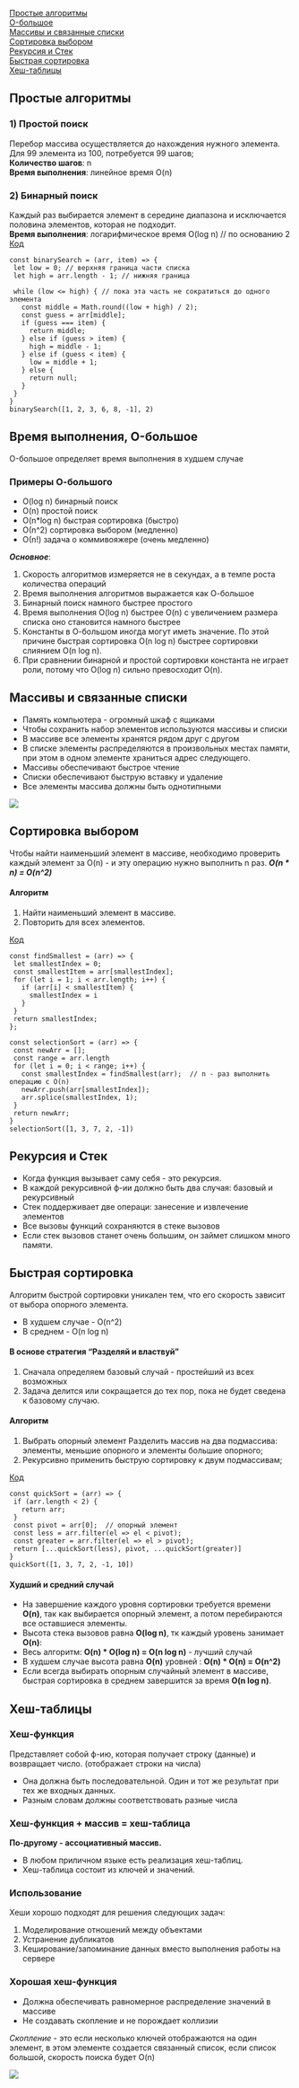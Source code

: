[Простые алгоритмы](#простые-алгоритмы)   
[O-большое](#время-выполнения-o-большое)   
[Массивы и связанные списки](#массивы-и-связанные-списки)  
[Сортировка выбором](#сортировка-выбором)   
[Рекурсия и Стек](#рекурсия-и-стек)   
[Быстрая сортировка](#быстрая-сортировка)  
[Хеш-таблицы](#хеш-таблицы)  

## Простые алгоритмы
### 1) Простой поиск

Перебор массива осуществляется до нахождения нужного элемента.  
Для 99 элемента из 100, потребуется 99 шагов;  
**Количество шагов**: n  
**Время выполнения**: линейное время O(n)  

### 2) Бинарный поиск

Каждый раз  выбирается элемент в середине диапазона и исключается половина элементов, которая не подходит.  
**Время выполнения**: логарифмическое время O(log n) //  по основанию 2   
[Код](https://repl.it/@NimfaMargo/binary-search)  
```
const binarySearch = (arr, item) => {
 let low = 0; // верхняя граница части списка
 let high = arr.length - 1; // нижняя граница

 while (low <= high) { // пока эта часть не сократиться до одного элемента
   const middle = Math.round((low + high) / 2);
   const guess = arr[middle];
   if (guess === item) {
     return middle;
   } else if (guess > item) {
     high = middle - 1;
   } else if (guess < item) {
     low = middle + 1;
   } else {
     return null;
   }
 }
}
binarySearch([1, 2, 3, 6, 8, -1], 2)
```   
## Время выполнения, O-большое  
O-большое определяет время выполнения в худшем случае  
### Примеры О-большого  
- O(log n) бинарный поиск
- O(n) простой поиск
- O(n*log n) быстрая сортировка (быстро)
- О(n^2) сортировка выбором (медленно)
- О(n!) задача о коммивояжере (очень медленно)   

***Основное***:   
1. Скорость алгоритмов измеряется не в секундах, а в темпе роста количества операций
2. Время выполнения алгоритмов выражается как О-большое
3. Бинарный поиск намного быстрее простого
4. Время выполнения O(log n) быстрее O(n) с увеличением размера списка оно становится намного быстрее
5. Константы в О-большом иногда могут иметь значение. По этой причине быстрая сортировка O(n log n) быстрее сортировки слиянием O(n log n).
6. При сравнении бинарной и простой сортировки константа не играет роли, потому что O(log n) сильно превосходит O(n).   

## Массивы и связанные списки
- Память компьютера - огромный шкаф с ящиками
- Чтобы сохранить набор элементов используются массивы и списки
- В массиве все элементы хранятся рядом друг с другом
- В списке элементы распределяются в произвольных местах памяти, при этом в одном элементе храниться адрес следующего.
- Массивы обеспечивают быстрое чтение
- Списки обеспечивают быструю вставку и удаление
- Все элементы массива должны быть однотипными  

![](/images/table.png)

## Сортировка выбором
Чтобы найти наименьший элемент в массиве, необходимо проверить каждый элемент  за O(n) -  и эту операцию нужно выполнить n раз. ***O(n * n) = O(n^2)***  
#### Алгоритм
1. Найти наименьший элемент в массиве.  
2. Повторить для всех элементов.   

[Код](https://repl.it/@NimfaMargo/selectionSort)
```
const findSmallest = (arr) => {
 let smallestIndex = 0;
 const smallestItem = arr[smallestIndex];
 for (let i = 1; i < arr.length; i++) {
   if (arr[i] < smallestItem) {
     smallestIndex = i
   }
 }
 return smallestIndex;
};

const selectionSort = (arr) => {
 const newArr = [];
 const range = arr.length
 for (let i = 0; i < range; i++) {
   const smallestIndex = findSmallest(arr);  // n - раз выполнить операцию c O(n)
   newArr.push(arr[smallestIndex]);
   arr.splice(smallestIndex, 1);
 }
 return newArr;
}
selectionSort([1, 3, 7, 2, -1])
```    

## Рекурсия и Стек
- Когда функция вызывает саму себя - это рекурсия.
- В каждой рекурсивной ф-ии должно быть два случая: базовый и рекурсивный
- Стек поддерживает две операци: занесение и извлечение элементов
- Все вызовы функций сохраняются в стеке вызовов
- Если стек вызовов станет очень большим, он займет слишком много памяти.

## Быстрая сортировка
Алгоритм быстрой сортировки уникален тем, что его скорость зависит от выбора опорного элемента.    
- В худшем случае  - O(n^2)  
- В среднем - O(n log n)  
#### В основе стратегия “Разделяй и властвуй”
1. Сначала определяем базовый случай -  простейший из всех возможных
2. Задача делится или сокращается до тех пор, пока не будет сведена к базовому случаю.
#### Алгоритм
1. Выбрать опорный элемент
Разделить массив на два подмассива: элементы, меньшие опорного и элементы большие опорного;
2. Рекурсивно применить быструю сортировку к двум подмассивам;

[Код](https://repl.it/@NimfaMargo/quickSort)

```
const quickSort = (arr) => {
 if (arr.length < 2) {
   return arr;
 }
 const pivot = arr[0];  // опорный элемент
 const less = arr.filter(el => el < pivot);
 const greater = arr.filter(el => el > pivot);
 return [...quickSort(less), pivot, ...quickSort(greater)]
}
quickSort([1, 3, 7, 2, -1, 10])

```
#### Худший и средний случай  
- На завершение каждого уровня сортировки требуется времени **O(n)**, так как выбирается опорный элемент, а потом перебираются все оставшиеся элементы.   
- Высота стека вызовов равна **O(log n)**, тк каждый уровень занимает **O(n)**:
- Весь алгоритм:  **O(n) * O(log n) = O(n log n)** -  лучший случай
- В худшем случае высота равна **O(n)** уровней : **O(n) * O(n) = O(n^2)**
- Если всегда выбирать опорным случайный элемент в массиве, быстрая сортировка в среднем завершится за время **O(n log n)**.


## Хеш-таблицы
### Хеш-функция
Представляет собой ф-ию, которая получает строку (данные) и возвращает число. (отображает строки на числа)
- Она должна быть последовательной. Один и тот же результат при тех же входных данных.
- Разным словам должны соответствовать разные числа
### Хеш-функция + массив = хеш-таблица
**По-другому - ассоциативный массив.**  
- В любом приличном языке есть реализация хеш-таблиц.  
- Хеш-таблица состоит из ключей и значений.  
### Использование
Хеши хорошо подходят для решения следующих задач:
1. Моделирование отношений между объектами
2. Устранение дубликатов
3. Кеширование/запоминание данных вместо выполнения работы на сервере
### Хорошая хеш-функция
- Должна обеспечивать равномерное распределение значений в массиве
- Не создавать скопление и не порождает коллизии

*Скопление* - это если несколько ключей отображаются на один элемент, в этом элементе создается связанный список, если список большой, скорость поиска будет O(n)    

![](/images/table2.png)

